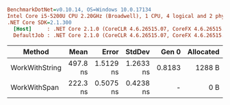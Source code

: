 ``` ini

BenchmarkDotNet=v0.10.14, OS=Windows 10.0.17134
Intel Core i5-5200U CPU 2.20GHz (Broadwell), 1 CPU, 4 logical and 2 physical cores
.NET Core SDK=2.1.300
  [Host]     : .NET Core 2.1.0 (CoreCLR 4.6.26515.07, CoreFX 4.6.26515.06), 64bit RyuJIT
  DefaultJob : .NET Core 2.1.0 (CoreCLR 4.6.26515.07, CoreFX 4.6.26515.06), 64bit RyuJIT


```
|         Method |     Mean |     Error |    StdDev |  Gen 0 | Allocated |
|--------------- |---------:|----------:|----------:|-------:|----------:|
| WorkWithString | 497.8 ns | 1.5129 ns | 1.2633 ns | 0.8183 |    1288 B |
|   WorkWithSpan | 222.3 ns | 0.5075 ns | 0.4238 ns |      - |       0 B |
